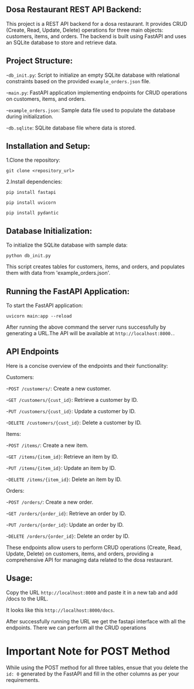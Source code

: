 ## Dosa Restaurant REST API Backend:

This project is a REST API backend for a dosa restaurant. It provides CRUD (Create, Read, Update, Delete) operations for three main objects: customers, items, and orders. The backend is built using FastAPI and uses an SQLite database to store and retrieve data.

## Project Structure:

-`db_init.py`: Script to initialize an empty SQLite database with relational constraints based on the provided `example_orders.json` file.

-`main.py`: FastAPI application implementing endpoints for CRUD operations on customers, items, and orders.

-`example_orders.json`: Sample data file used to populate the database during initialization.

-`db.sqlite`: SQLite database file where data is stored.

## Installation and Setup:

1.Clone the repository: 
  
  `git clone <repository_url>`

2.Install dependencies:
  
  `pip install fastapi`
  
  `pip install uvicorn`
  
  `pip install pydantic`


## Database Initialization:

To initialize the SQLite database with sample data:

`python db_init.py`

This script creates tables for customers, items, and orders, and populates them with data from 'example_orders.json'.

## Running the FastAPI Application:

To start the FastAPI application:

`uvicorn main:app --reload`

After running the above command the server runs successfully by generating a URL.The API will be available at `http://localhost:8000.`.

## API Endpoints
 Here is a concise overview of the endpoints and their functionality:
 
Customers:

-`POST /customers/`: Create a new customer.

-`GET /customers/{cust_id}`: Retrieve a customer by ID.

-`PUT /customers/{cust_id}`: Update a customer by ID.

-`DELETE /customers/{cust_id}`: Delete a customer by ID.

Items:

-`POST /items/`: Create a new item.

-`GET /items/{item_id}`: Retrieve an item by ID.

-`PUT /items/{item_id}`: Update an item by ID.

-`DELETE /items/{item_id}`: Delete an item by ID.

Orders:

-`POST /orders/`: Create a new order.

-`GET /orders/{order_id}`: Retrieve an order by ID.

-`PUT /orders/{order_id}`: Update an order by ID.

-`DELETE /orders/{order_id}`: Delete an order by ID.

These endpoints allow users to perform CRUD operations (Create, Read, Update, Delete) on customers, items, and orders, providing a comprehensive API for managing data related to the dosa restaurant.

## Usage:

Copy the URL `http://localhost:8000` and paste it in a new tab and add /docs to the URL. 

It looks like this `http://localhost:8000/docs`. 

After successfully running the URL we get the fastapi interface with all the endpoints. There we can perform all the CRUD operations 

# Important Note for POST Method 

While using the POST method for all three tables, ensue that you delete the `id: 0` generated by the FastAPI and  fill in the other columns as per your requirements. 

